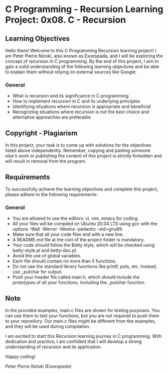 # C Programming - Recursion Learning Project: 0x08. C - Recursion

## Learning Objectives

Hello there! Welcome to this C Programming Recursion learning project! I am Peter Pierre Nzioki, also known as Exoespada, and I will be exploring the concept of recursion in C programming. By the end of this project, I aim to gain a solid understanding of the following learning objectives and be able to explain them without relying on external sources like Google:

### General
- What is recursion and its significance in C programming
- How to implement recursion in C and its underlying principles
- Identifying situations where recursion is appropriate and beneficial
- Recognizing situations where recursion is not the best choice and alternative approaches are preferable

## Copyright - Plagiarism

In this project, your task is to come up with solutions for the objectives listed above independently. Remember, copying and pasting someone else's work or publishing the content of this project is strictly forbidden and will result in removal from the program.

## Requirements

To successfully achieve the learning objectives and complete this project, please adhere to the following requirements:

### General
- You are allowed to use the editors: vi, vim, emacs for coding.
- All your files will be compiled on Ubuntu 20.04 LTS using gcc with the options -Wall -Werror -Wextra -pedantic -std=gnu89.
- Make sure that all your code files end with a new line.
- A README.md file at the root of the project folder is mandatory.
- Your code should follow the Betty style, which will be checked using betty-style.pl and betty-doc.pl.
- Avoid the use of global variables.
- Each file should contain no more than 5 functions.
- Do not use the standard library functions like printf, puts, etc. Instead, use _putchar for output.
- Push your header file called main.h, which should include the prototypes of all your functions, including the _putchar function.

## Note

In the provided examples, main.c files are shown for testing purposes. You can use them to test your functions, but you are not required to push them to your repository. Our main.c files might be different from the examples, and they will be used during compilation.

I am excited to start this Recursion learning journey in C programming. With dedication and practice, I am confident that I will develop a strong understanding of recursion and its application.

Happy coding!

*Peter Pierre Nzioki (Exoespada)*
